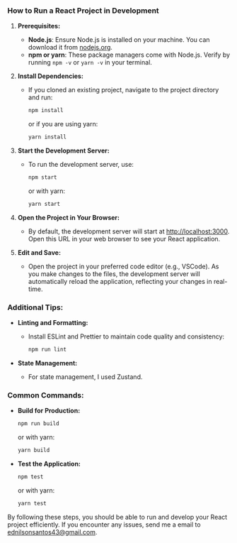 ### How to Run a React Project in Development

1. **Prerequisites:**
    - **Node.js**: Ensure Node.js is installed on your machine. You can download it from [nodejs.org](https://nodejs.org/).
    - **npm or yarn**: These package managers come with Node.js. Verify by running `npm -v` or `yarn -v` in your terminal.

2. **Install Dependencies:**
    - If you cloned an existing project, navigate to the project directory and run:
      ```bash
      npm install
      ```
      or if you are using yarn:
      ```bash
      yarn install
      ```

3. **Start the Development Server:**
    - To run the development server, use:
      ```bash
      npm start
      ```
      or with yarn:
      ```bash
      yarn start
      ```

4. **Open the Project in Your Browser:**
    - By default, the development server will start at [http://localhost:3000](http://localhost:3000). Open this URL in your web browser to see your React application.

5. **Edit and Save:**
    - Open the project in your preferred code editor (e.g., VSCode). As you make changes to the files, the development server will automatically reload the application, reflecting your changes in real-time.

### Additional Tips:


- **Linting and Formatting:**
  - Install ESLint and Prettier to maintain code quality and consistency:
    ```bash
    npm run lint
    ```

- **State Management:**
  - For state management, I used Zustand.

### Common Commands:

- **Build for Production:**
  ```bash
  npm run build
  ```
  or with yarn:
  ```bash
  yarn build
  ```

- **Test the Application:**
  ```bash
  npm test
  ```
  or with yarn:
  ```bash
  yarn test
  ```

By following these steps, you should be able to run and develop your React project efficiently. If you encounter any issues, send me a
email to ednilsonsantos43@gmail.com.
